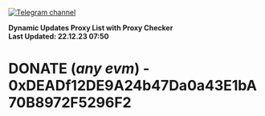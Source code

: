 [![Telegram channel](https://img.shields.io/endpoint?url=https://runkit.io/damiankrawczyk/telegram-badge/branches/master?url=https://t.me/n4z4v0d)](https://t.me/n4z4v0d) 

**Dynamic Updates Proxy List with Proxy Checker**  
**Last Updated: 22.12.23 07:50**

# DONATE (_any evm_) - 0xDEADf12DE9A24b47Da0a43E1bA70B8972F5296F2
